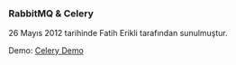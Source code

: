 ### RabbitMQ & Celery

26 Mayıs 2012 tarihinde Fatih Erikli tarafından sunulmuştur.

Demo: [Celery Demo](https://github.com/pyistanbul/demos/tree/master/celery-demo)
